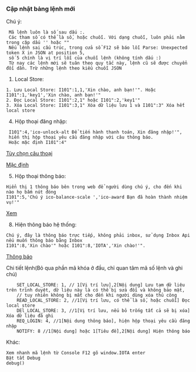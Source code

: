 ### Cập nhật bảng lệnh mới

Chú ý:
```
 Mã lệnh luôn là số sau dấu :.
 Các tham số có thể là số, hoặc chuỗi. Với dạng chuỗi, luôn phải nằm trong cặp dấu '' hoặc ""
 Nếu lệnh sai cấu trúc, trong cửa sổ F12 sẽ báo lỗi Parse: Unexpected token X in JSON at position 5,
 số 5 chính là vị trí lỗi của chuỗi lệnh (không tính dấu :)
 Từ nay các lệnh mới sẽ tuân theo quy tắc này, lệnh cũ sẽ được chuyển đổi dần. Trừ những lệnh theo kiểu chuỗi JSON
```

1. Local Store:
```
1. Lưu Local Store: I101":1,1,'Xin chào, anh bạn!'". Hoặc I101":1,'key1','Xin chào, anh bạn!'"
2. Đọc Local Store: I101":2,1" hoặc I101":2,'key1'"
3. Xóa Local Store: I101":3,1" Xóa dữ liệu lưu 1 và I101":3" Xóa hết local store
```
4. Hộp thoại đăng nhập:
```
 I101":4,'ico-unlock-alt Để tiến hành thanh toán, Xin đăng nhập!'",
 hiển thị hộp thoại yêu cầu đăng nhập với câu thông báo.
 Hoặc mặc định I101":4"
```
[Tùy chọn câu thoại](https://dev.iotabot.app/#@testreqlogin,init)

[Mặc định](https://dev.iotabot.app/#@testreqlogindefault,init)

5. Hộp thoại thông báo:
```
Hiển thị 1 thông báo bên trong web để người dùng chú ý, cho đến khi nào họ bấm nút đóng
I101":5,'Chú ý ico-balance-scale ','ico-award Bạn đã hoàn thành nhiệm vụ!'"
```
[Xem](https://dev.iotabot.app/#@focusalert)

8. Hiện thông báo hệ thống: 
```
Chú ý, đây là thông báo trực tiếp, không phải inbox, sử dụng Inbox Api nếu muốn thông báo bằng Inbox
I101":8,'Xin chào'" hoặc I101":8,'IOTA','Xin chào!'".
```
[Thông báo](https://dev.vnapps.com/#@notify)

Chi tiết lệnh(Bỏ qua phần mã khóa ở đầu, chỉ quan tâm mã số lệnh và ghi chú)     
```
    SET_LOCAL_STORE: 1, // 1[Vị trí lưu],2[Nội dung] Lưu tạm dữ liệu trên trình duyệt, dữ liệu này là có thể bị sửa đổi và không bảo mật,
    // tuy nhiên không bị mất cho đến khi người dùng xóa thủ công
    READ_LOCAL_STORE: 2, //1[Vị trí lưu, có thể là số, hoặc chuỗi] Đọc local store
    DEl_LOCAL_STORE: 3, //1[Vị trí lưu, nếu bỏ trống tất cả sẽ bị xóa] Xóa dữ liệu đã ghi
    REQ_LOGIN: 4, //1[Nội dung thông báo], hiện hộp thoại yêu cầu đăng nhập
    NOTIFY: 8 //1[Nội dung] hoặc 1[Tiêu đề],2[Nội dung] Hiện thông báo
```
Khác:
```
Xem nhanh mã lệnh từ Console F12 gõ window.IOTA enter
Bật tắt Debug
debug()

```
